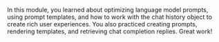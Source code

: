 In this module, you learned about optimizing language model prompts, using prompt templates, and how to work with the chat history object to create rich user experiences. You also practiced creating prompts, rendering templates, and retrieving chat completion replies. Great work!